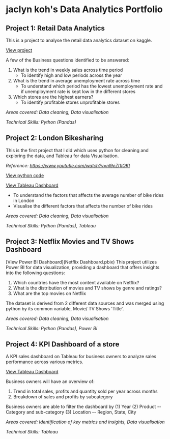 # jaclyn koh's Data Analytics Portfolio

## Project 1: Retail Data Analytics 
This is a project to analyse the retail data analytics dataset on kaggle. 

[View project](https://www.kaggle.com/code/jaclynkohh/retail-data-analytics)

 A few of the Business questions identified to be answered: 
 1. What is the trend in weekly sales across time period
    * To identify high and low periods across the year 
 2. What is the trend in average unemployment rate across time
    * To understand which period has the lowest unemployment rate and if unemployment rate is kept low in the different stores
 3. Which stores are the highest earners?
    * To identify profitable stores unprofitable stores 

*Areas covered: Data cleaning, Data visualisation*

*Technical Skills: Python (Pandas)*

## Project 2: London Bikesharing 
This is the first project that I did which uses python for cleaning and exploring the data, and Tableau for data Visualisation. 

*Reference: https://www.youtube.com/watch?v=nl9eZl1IOKI* 

[View python code](https://www.kaggle.com/code/jaclynkohh/london-bikesharing)

[View Tableau Dashboard](https://public.tableau.com/views/LondonBikeRide_17022268063190/Dashboard1?:language=en-US&:sid=&:display_count=n&:origin=viz_share_link)
- To understand the factors that affects the average number of bike rides in London
- Visualise the different factors that affects the number of bike rides
  
*Areas covered: Data cleaning, Data visualisation*

*Technical Skills: Python (Pandas), Tableau*

## Project 3: Netflix Movies and TV Shows Dashboard

[View Power BI Dashboard](Netflix Dashboard.pbix)
This project utilizes Power BI for data visualization, providing a dashboard that offers insights into the following questions:

1. Which countries have the most content available on Netflix?
2. What is the distribution of movies and TV shows by genre and ratings?
3. What are the top movies on Netflix

The dataset is derived from 2 different data sources and was merged using python by its common variable, Movie/ TV Shows 'Title'. 

*Areas covered: Data cleaning, Data visualisation*

*Technical Skills: Python (Pandas), Power BI*

## Project 4: KPI Dashboard of a store 
A KPI sales dashboard on Tableau for business owners to analyze sales performance across various metrics.

[View Tableau Dashboard](https://public.tableau.com/shared/X784B4B5R?:display_count=n&:origin=viz_share_link)

Business owners will have an overview of: 
1. Trend in total sales, profits and quantity sold per year across months
2. Breakdown of sales and profits by subcategory

Business owners are able to filter the dashboard by (1) Year (2) Product -- Category and sub-category (3) Location -- Region, State, City  
  
*Areas covered: Identification of key metrics and insights, Data visualisation*

*Technical Skills: Tableau*
